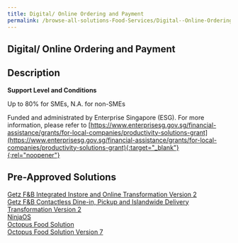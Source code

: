 ```yaml
---
title: Digital/ Online Ordering and Payment
permalink: /browse-all-solutions-Food-Services/Digital--Online-Ordering-and-Payment
---
```


## Digital/ Online Ordering and Payment
## Description

**Support Level and Conditions**

Up to 80% for SMEs, N.A. for non-SMEs

Funded and administrated by Enterprise Singapore (ESG). For more information, please refer to
[https://www.enterprisesg.gov.sg/financial-assistance/grants/for-local-companies/productivity-solutions-grant](https://www.enterprisesg.gov.sg/financial-assistance/grants/for-local-companies/productivity-solutions-grant){:target="_blank"}{:rel="noopener"}

## Pre-Approved Solutions

<a href='/productivity-solutions-grant/solutionrepo/solution430' target='_blank'>Getz F&B Integrated Instore and Online Transformation Version 2</a><br>
<a href='/productivity-solutions-grant/solutionrepo/solution431' target='_blank'>Getz F&B Contactless Dine-in, Pickup and Islandwide Delivery Transformation Version 2</a><br>
<a href='/productivity-solutions-grant/solutionrepo/solution510' target='_blank'>NinjaOS</a><br>
<a href='/productivity-solutions-grant/solutionrepo/solution661' target='_blank'>Octopus Food Solution</a><br>
<a href='/productivity-solutions-grant/solutionrepo/solution666' target='_blank'>Octopus Food Solution Version 7</a><br>
